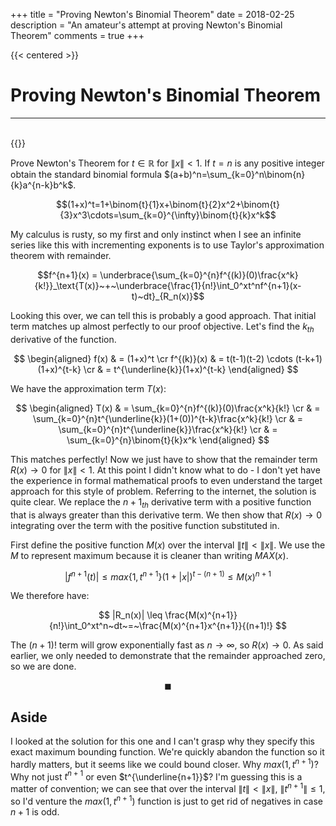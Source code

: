 +++
title = "Proving Newton's Binomial Theorem"
date = 2018-02-25
description = "An amateur's attempt at proving Newton's Binomial Theorem"
comments = true
+++

{{< centered >}}
# Proving Newton's Binomial Theorem
<hr>
<br>
{{</ centered>}}

Prove Newton's Theorem for $t \in \mathbb{R}$ for $\|x\|<1$. If $t=n$ is any positive integer obtain the standard binomial formula $(a+b)^n=\sum_{k=0}^n\binom{n}{k}a^{n-k}b^k$. 

$$(1+x)^t=1+\binom{t}{1}x+\binom{t}{2}x^2+\binom{t}{3}x^3\cdots=\sum_{k=0}^{\infty}\binom{t}{k}x^k$$

My calculus is rusty, so my first and only instinct when I see an infinite series like this with incrementing exponents is to use Taylor's approximation theorem with remainder. 

$$f^{n+1}(x) = \underbrace{\sum_{k=0}^{n}f^{(k)}(0)\frac{x^k}{k!}}_\text{T(x)}~+~\underbrace{\frac{1}{n!}\int_0^xt^nf^{n+1}(x-t)~dt}_{R_n(x)}$$ 

Looking this over, we can tell this is probably a good approach. That initial term matches up almost perfectly to our proof objective. Let's find the $k_{th}$ derivative of the function.

$$
\begin{aligned} 
    f(x) & = (1+x)^t \cr
    f^{(k)}(x) & = t(t-1)(t-2) \cdots (t-k+1)(1+x)^{t-k} \cr
    & = t^{\underline{k}}(1+x)^{t-k} 
\end{aligned} 
$$

We have the approximation term $T(x)$: 

$$
\begin{aligned}
    T(x) & = \sum_{k=0}^{n}f^{(k)}(0)\frac{x^k}{k!} \cr
    & = \sum_{k=0}^{n}t^{\underline{k}}(1+(0))^{t-k}\frac{x^k}{k!} \cr
    & = \sum_{k=0}^{n}t^{\underline{k}}\frac{x^k}{k!} \cr
    & = \sum_{k=0}^{n}\binom{t}{k}x^k
\end{aligned}
$$

This matches perfectly! Now we just have to show that the remainder term $R(x) \rightarrow 0$ for $\|x\|<1$. At this point I didn't know what to do - I don't yet have the experience in formal mathematical proofs to even understand the target approach for this style of problem. Referring to the internet, the solution is quite clear. We replace the $n+1_{th}$ derivative term with a positive function that is always greater than this derivative term. We then show that $R(x) \rightarrow 0$ integrating over the term with the positive function substituted in.

First define the positive function $M(x)$ over the interval $\|t\|<\|x\|$. We use the $M$ to represent maximum because it is cleaner than writing $MAX(x)$.  

$$
|f^{n+1}(t)| \leq max\{1,t^{n+1}\}(1+|x|)^{t-(n+1)} \leq M(x)^{n+1}
$$  

We therefore have:

$$
|R_n(x)| \leq \frac{M(x)^{n+1}}{n!}\int_0^xt^n~dt~=~\frac{M(x)^{n+1}x^{n+1}}{(n+1)!}
$$

The $(n+1)!$ term will grow exponentially fast as $n \rightarrow \infty$, so $R(x) \rightarrow 0$. As said earlier, we only needed to demonstrate that the remainder approached zero, so we are done. 

$$\blacksquare$$

## Aside

I looked at the solution for this one and I can't grasp why they specify this exact maximum bounding function. We're quickly abandon the function so it hardly matters, but it seems like we could bound closer. Why $max(1,t^{n+1})$? Why not just $t^{n+1}$ or even $t^{\underline{n+1}}$? I'm guessing this is a matter of convention; we can see that over the interval $\|t\|<\|x\|$, $\|t^{n+1}\| \leq 1$, so I'd venture the $max(1,t^{n+1})$ function is just to get rid of negatives in case $n+1$ is odd.  

